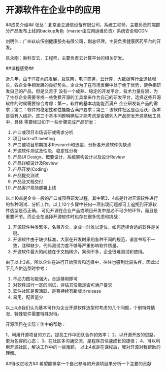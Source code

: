 开源软件在企业中的应用
==================

##成员介绍##
张丛：北京金立通信设备有限公司，系统工程师，主要负责前端部分产品发布上线的backup角色（master由应用运维负责）系统安全和CDN

刘明伟：广州玖玖伍捌健康服务有限公司，副总经理，主要负责健康医药平台的开发。

吕永刚：新科安云，工程师，主要负责云计算平台的相关研发。

##课程感受##

近几年，由于IT技术的发展，互联网，电子商务，云计算，大数据等行业迅猛增长，各企业争相发展的良好势头，企业为了在市场发展中处于绝于优势，便争相研发自己的产品，但是又苦于
没有一个成熟、稳定的开发平台，技术力量有限，为了生存企业需要寻找一些免费开源的工具拿来作为自己的研发平台，选择这些开源软件的时候需要综合考虑：第一，软件的基本功能能否满户
企业研发新产品的需求；第二：软件的稳定性和性能能否满户要求；第三：该软件社区是否活跃，版本是否有人维护。这三个基本问题明确后才能考虑是否被列入产品研发开源基础工具中，具体
需要经过如下一些步骤完成产品研发：

1. 产口或项目市场调研或需求分析
2. 项目kick-off meeting
3. 产口或项目前期技术Research和选型，分析各开源软件优缺点
4. 开源软件测试及性能、稳定性分析
5. 产品UI Design、概要设计、系统架构设计以及设计Review
6. 产品详细设计及Review
7. 产品开发(Coding)
8. 产品提交测试
9. 产品及文档交付
10. 产品客户现场部署上线

以上10点是企业一般的产口或项目研发过程，其中第3、4点是针对开源软件进行的各种测试、分析工作，以上10个步骤中任何一项出现问题都可上追朔到开源软件选型是否正确。
可见开源在企业产品或项目开发中是必不可少的环节，而且是重要环节。而企业在选择开源软件时也存在很多忧虑和挑战：

1. 开源软件种类繁多，名目齐全，企业一时难以定位，如何选择合适的软件是关键。
2. 开源软件由于缺少标准，大家在开发时采用各种不同的规范，语言书写不一致，注释缺少，代码测试力度不够等严重影响软件质量。
3. 开源软件最大的问题在于文档稀少，案例不多，企业很难测试和使用。

由于以上3点，所以企业在进行开始预言和选择中，往往也感到比较头疼。因此以下几点供选型时参考：

1. 不必力图功能强大，合适够用即可
2. 对软件进行一定的测试，评估其性能是否可满户要求
3. 软件社区是否活跃，是否持续有新版本release
4. 易用，配置量少

以上4点我们认为基本可作为企业开源软件选型时考虑的几个问题，个别特殊情况，特殊软件需要特殊对待。

开源项目在实际工作中的帮助：

1、利用开源项目的方式，提高工作中团队合作的效率；
2、以开源开放的思路，更为包容的心态；
3、在社区多沟通交流，是程序员快速成长的捷径；
4、可以利用开源社区，解决工作中的一些难题。
以上4点是在课程后，我对开源对我帮助的理解。


##待改进地方##
希望能够拿一个自己参与的开源项目来分析一下主要的贡献
